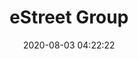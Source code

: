 ---
title: eStreet Group
link: https://estreetgroup.com/
image:
- est-grp-home.jpg
- est-grp-services.jpg
- est-grp-about.jpg
- est-grp-contact.jpg
tech:
- Web development
date: '2020-08-03 04:22:22'
---
